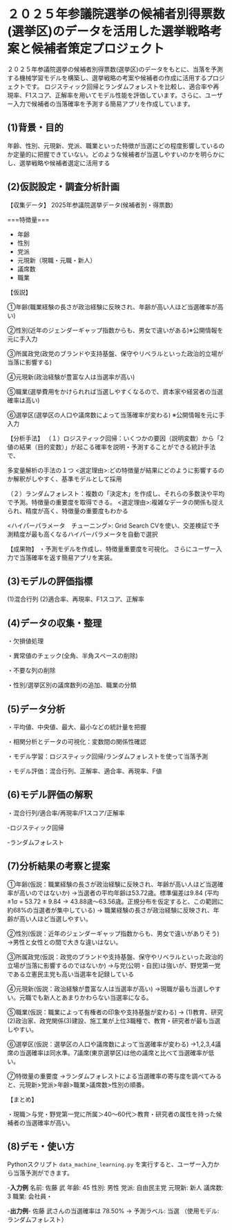 # ２０２５年参議院選挙の候補者別得票数(選挙区)のデータを活用した選挙戦略考案と候補者策定プロジェクト

２０２５年参議院選挙の候補者別得票数(選挙区)のデータをもとに、当落を予測する機械学習モデルを構築し、選挙戦略の考案や候補者の作成に活用するプロジェクトです。  ロジスティック回帰とランダムフォレストを比較し、適合率や再現率、F1スコア、正解率を用いてモデル性能を評価しています。さらに、ユーザー入力で候補者の当落確率を予測する簡易アプリを作成しています。

## (1)背景・目的

年齢、性別、元現新、党派、職業といった特徴が当選にどの程度影響しているのか定量的に把握できていない。どのような候補者が当選しやすいのかを明らかにし、選挙戦略や候補者選定に活用する

## (2)仮説設定・調査分析計画

【収集データ】
2025年参議院選挙データ(候補者別・得票数)

===特徴量===
  - 年齢
  - 性別
  - 党派
  - 元現新（現職・元職・新人）
  - 議席数
  - 職業

【仮説】

①年齢(職業経験の長さが政治経験に反映され、年齢が高い人ほど当選確率が高い)

②性別(近年のジェンダーギャップ指数からも、男女で違いがある)※公開情報を元に手入力

③所属政党(政党のブランドや支持基盤、保守やリベラルといった政治的立場が当落に影響する)

④元現新(政治経験が豊富な人は当選率が高い)

⑤職業(選挙費用をかけられれば当選しやすくなるので、資本家や経営者の当選確率は高い)

⑥選挙区(選挙区の人口や議席数によって当落確率が変わる) ※公開情報を元に手入力

【分析手法】
（１）ロジスティック回帰：いくつかの要因（説明変数）から「2値の結果（目的変数）」が起こる確率を説明・予測することができる統計手法で、

多変量解析の手法の１つ
<選定理由>:どの特徴量が結果にどのように影響するのか解釈がしやすく、基準モデルとして採用

（２）ランダムフォレスト：複数の「決定木」を作成し、それらの多数決や平均で予測。特徴量の重要度を取得できる。
<選定理由>:複雑なデータの関係も捉えられ、精度が高く、特徴量の重要度もわかる

<ハイパーパラメータ　チューニング>:
Grid Search CVを使い、交差検証で予測精度が最も高くなるハイパーパラメータを自動で選択

【成果物】
・予測モデルを作成し、特徴量重要度を可視化。
さらにユーザー入力で当落確率を返す簡易アプリを実装。

## (3)モデルの評価指標

(1)混合行列
(2)適合率、再現率、F1スコア、正解率

## (4)データの収集・整理

・欠損値処理

・異常値のチェック(全角、半角スペースの削除)

・不要な列の削除

・性別/選挙区別の議席数列の追加、職業の分類

## (5)データ分析

・平均値、中央値、最大、最小などの統計量を把握  

・相関分析とデータの可視化：変数間の関係性確認

・モデル学習：ロジスティック回帰/ランダムフォレストを使って当落予測

・モデル評価：混合行列、正解率、適合率、再現率、F値

## (6)モデル評価の解釈

・混合行列/適合率/再現率/F1スコア/正解率

-ロジスティック回帰

-ランダムフォレスト

## (7)分析結果の考察と提案

①年齢(仮説：職業経験の長さが政治経験に反映され、年齢が高い人ほど当選確率が高いのではないか)
→当選者の平均年齢は53.72歳。標準偏差は9.84
(平均 ±1σ = 53.72 ± 9.84 → 43.88歳～63.56歳。正規分布を仮定すると、この範囲に約68%の当選者が集中している)
→ 職業経験の長さが政治経験に反映され、年齢が高い人ほど当選しやすい。

②性別(仮説：近年のジェンダーギャップ指数からも、男女で違いがありそう)
→男性と女性との間で大きな違いはない。

③所属政党(仮説：政党のブランドや支持基盤、保守やリベラルといった政治的立場が当落に影響するのではないか)
→与党(公明・自民)は強いが、野党第一党である立憲民主党も高い当選率を記録している

④元現新(仮説：政治経験が豊富な人は当選率が高い)
→現職が最も当選しやすい。元職でも新人とあまりかわらない当選率になる。

⑤職業(仮説：職業によって有権者の印象や支持基盤が変わる)
→ (1)教育、研究(2)政治家、政党関係(3)建設、施工業が上位3職種で、教育・研究者が最も当選しやすい。

⑥選挙区(仮説：選挙区の人口や議席数によって当選確率が変わる)
→1,2,3,4議席の当選確率は同水準。7議席(東京選挙区)は他の議席と比べて当選確率が低い。

⑦特徴量の重要度
→ランダムフォレストによる当選確率の寄与度を調べてみると、元現新>党派>年齢>職業>議席数>性別の順番。

【まとめ】

・現職＞与党・野党第一党に所属＞40～60代＞教育・研究者の属性を持った候補者の当選確率が高い。

## (8)デモ・使い方
Pythonスクリプト `data_machine_learning.py` を実行すると、ユーザー入力から当落予測ができます。

-**入力例**
名前: 佐藤 武
年齢: 45
性別: 男性
党派: 自由民主党
元現新: 新人
議席数: 3
職業: 会社員・

-**出力例**-
佐藤 武さんの当選確率は 78.50% → 予測ラベル: 当選
（使用モデル: ランダムフォレスト）
